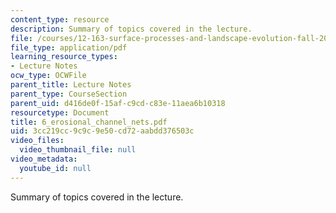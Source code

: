 ```yaml
---
content_type: resource
description: Summary of topics covered in the lecture.
file: /courses/12-163-surface-processes-and-landscape-evolution-fall-2004/3cc219cc9c9c9e50cd72aabdd376503c_6_erosional_channel_nets.pdf
file_type: application/pdf
learning_resource_types:
- Lecture Notes
ocw_type: OCWFile
parent_title: Lecture Notes
parent_type: CourseSection
parent_uid: d416de0f-15af-c9cd-c83e-11aea6b10318
resourcetype: Document
title: 6_erosional_channel_nets.pdf
uid: 3cc219cc-9c9c-9e50-cd72-aabdd376503c
video_files:
  video_thumbnail_file: null
video_metadata:
  youtube_id: null
---
```

Summary of topics covered in the lecture.

